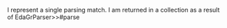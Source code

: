I represent a single parsing match. I am returned in a collection as a result of EdaGrParser>>#parse